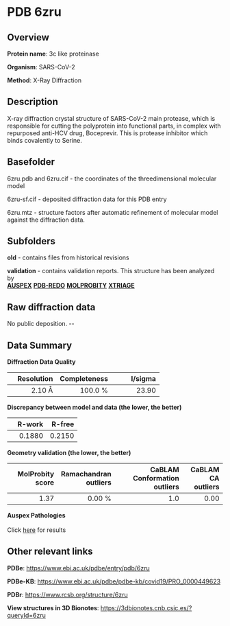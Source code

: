 # PDB 6zru

## Overview

**Protein name**: 3c like proteinase

**Organism**: SARS-CoV-2

**Method**: X-Ray Diffraction

## Description

X-ray diffraction crystal structure of SARS-CoV-2 main protease, which is responsible for cutting the polyprotein into functional parts, in complex with repurposed anti-HCV drug, Boceprevir. This is protease inhibitor which binds covalently to Serine.

## Basefolder

6zru.pdb and 6zru.cif - the coordinates of the threedimensional molecular model

6zru-sf.cif - deposited diffraction data for this PDB entry

6zru.mtz - structure factors after automatic refinement of molecular model against the diffraction data.

## Subfolders



**old** - contains files from historical revisions

**validation** - contains validation reports. This structure has been analyzed by <br>[**AUSPEX**](https://github.com/thorn-lab/coronavirus_structural_task_force/tree/master/pdb/3c_like_proteinase/SARS-CoV-2/6zru/validation/auspex) [**PDB-REDO**](https://github.com/thorn-lab/coronavirus_structural_task_force/tree/master/pdb/3c_like_proteinase/SARS-CoV-2/6zru/validation/pdb-redo) [**MOLPROBITY**](https://github.com/thorn-lab/coronavirus_structural_task_force/tree/master/pdb/3c_like_proteinase/SARS-CoV-2/6zru/validation/molprobity) [**XTRIAGE**](https://github.com/thorn-lab/coronavirus_structural_task_force/blob/master/pdb/3c_like_proteinase/SARS-CoV-2/6zru/validation/Xtriage_output.log)   



## Raw diffraction data

No public deposition. --<br> 

## Data Summary
**Diffraction Data Quality**

|   | Resolution | Completeness| I/sigma |
|---|-------------:|----------------:|--------------:|
|   |2.10 Å|100.0 %|<img width=50/>23.90|

**Discrepancy between model and data (the lower, the better)**

|   | **R-work**| **R-free**   
|---|-------------:|----------------:|           
||  0.1880|  0.2150|

**Geometry validation (the lower, the better)**

|   |**MolProbity<br>score**| **Ramachandran<br>outliers** | **CaBLAM<br>Conformation outliers** | **CaBLAM<br>CA outliers** |
|---|-------------:|----------------:|----------------:|----------------:|
||  1.37|  0.00 %|1.0|0.00|

**Auspex Pathologies**<br> <br>Click [here](https://github.com/thorn-lab/coronavirus_structural_task_force/blob/master/pdb/3c_like_proteinase/SARS-CoV-2/6zru/validation/auspex/6zru_auspex_comments.txt)  for results

 



## Other relevant links 
**PDBe**:  https://www.ebi.ac.uk/pdbe/entry/pdb/6zru

**PDBe-KB**: https://www.ebi.ac.uk/pdbe/pdbe-kb/covid19/PRO_0000449623 
 
**PDBr**: https://www.rcsb.org/structure/6zru 

**View structures in 3D Bionotes**: https://3dbionotes.cnb.csic.es/?queryId=6zru

